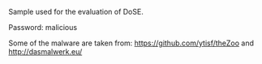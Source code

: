 Sample used for the evaluation of DoSE.

Password: malicious

Some of the malware are taken from: https://github.com/ytisf/theZoo and http://dasmalwerk.eu/
